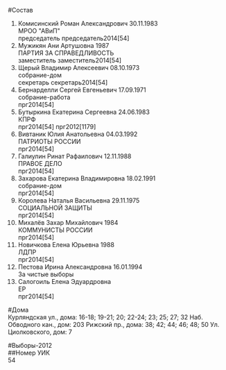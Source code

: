 #Состав  
1. Комисинский Роман Александрович 30.11.1983  
    МРОО "АВиП"  
    председатель председатель2014[54]  
2. Мужикян Ани Артушовна 1987  
    ПАРТИЯ ЗА СПРАВЕДЛИВОСТЬ  
    заместитель заместитель2014[54]  
3. Щерый Владимир Алексеевич 08.10.1973  
    собрание-дом  
    секретарь секретарь2014[54]  
4. Бернарделли Сергей Евгеньевич 17.09.1971  
    собрание-работа  
    прг2014[54]  
5. Бутыркина Екатерина Сергеевна 24.06.1983  
    КПРФ  
    прг2014[54] прг2012[1179]  
6. Вивтаник Юлия Анатольевна 04.03.1992  
    ПАТРИОТЫ РОССИИ  
    прг2014[54]  
7. Галиулин Ринат Рафаилович 12.11.1988  
    ПРАВОЕ ДЕЛО  
    прг2014[54]  
8. Захарова Екатерина Владимировна 18.02.1991  
    собрание-дом  
    прг2014[54]  
9. Королева Наталья Васильевна 29.11.1975  
    СОЦИАЛЬНОЙ ЗАЩИТЫ  
    прг2014[54]  
10. Михалёв Захар Михайлович 1984  
    КОММУНИСТЫ РОССИИ  
    прг2014[54]  
11. Новичкова Елена Юрьевна 1988  
    ЛДПР  
    прг2014[54]  
12. Пестова Ирина Александровна 16.01.1994  
    За чистые выборы  
13. Салогоиль Елена Эдуардровна  
    ЕР  
    прг2014[54]  
  
#Дома  
Курляндская ул., дома: 16-18; 19-21; 20; 22-24; 23; 25; 27; 32 Наб. Обводного кан., дом: 203 Рижский пр., дома: 38; 42; 44; 46; 48; 50 Ул. Циолковского, дом: 7  
  
#Выборы-2012  
##Номер УИК  
54  
